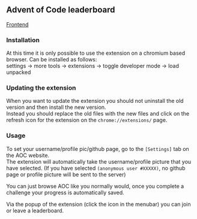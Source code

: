 ## Advent of Code leaderboard

[Frontend](https://github.com/Lightning2X/uu-aoc-leaderboard)

### Installation
At this time it is only possible to use the extension on a chromium based browser.
Can be installed as follows:\
settings -> more tools -> extensions -> toggle developer mode -> load unpacked

### Updating the extension
When you want to update the extension you should not uninstall the old version and then install the new version.\
Instead you should replace the old files with the new files and click on the refresh icon for the extension on the `chrome://extensions/` page.


### Usage
To set your username/profile pic/github page, go to the `[Settings]` tab on the AOC website.\
The extension will automatically take the username/profile picture that you have selected.
(If you have selected `(anonymous user #XXXXX)`, no github page or profile picture will be sent to the server)

You can just browse AOC like you normally would, once you complete a challenge your progress is automatically saved. 

Via the popup of the extension (click the icon in the menubar) you can join or leave a leaderboard. 
